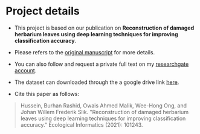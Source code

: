 # Project details
- This project is based on our publication on **Reconstruction of damaged herbarium leaves using deep learning techniques for improving classification accuracy**. 
- Please refers to the [original manuscript](https://www.sciencedirect.com/science/article/pii/S1574954121000340) for more details.

- You can also follow and request a private full text on my [researchgate account](https://www.researchgate.net/profile/Burhan_Hussein3).

- The dataset can downloaded through the a google drive link [here](https://drive.google.com/file/d/1K9LbHeG8pXtdvcUhZJxq9ZugjFyGpSI6/view?usp=sharing).

- Cite this paper as follows:
> Hussein, Burhan Rashid, Owais Ahmed Malik, Wee-Hong Ong, and Johan Willem Frederik Slik. "Reconstruction of damaged herbarium leaves using deep learning techniques for improving classification accuracy." Ecological Informatics (2021): 101243.
